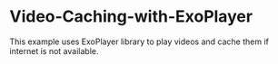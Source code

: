# Video-Caching-with-ExoPlayer

This example uses ExoPlayer library to play videos and cache them if internet is not available. 
